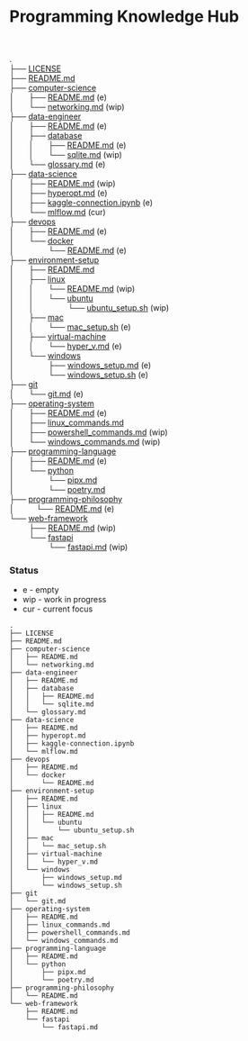 # Programming Knowledge Hub 
  
 

.  
├── [LICENSE](LICENSE)  
├── [README.md](README.md)  
├── [computer-science](computer-science/)  
│    ├── [README.md](computer-science/README.md) (e)  
│    └── [networking.md](computer-science/networking.md) (wip)  
├── [data-engineer](data-engineer/)  
│    ├── [README.md](data-engineer/README.md) (e)  
│    ├── [database](data-engineer/database/)   
│    │    ├── [README.md](data-engineer/database/README.md) (e)  
│    │    └── [sqlite.md](data-engineer/database/sqlite.md) (wip)  
│    └── [glossary.md](data-engineer/glossary.md) (e)  
├── [data-science](data-science/)  
│    ├── [README.md](data-science/README.md) (wip)  
│    ├── [hyperopt.md](data-science/hyperopt.md) (e)  
│    ├── [kaggle-connection.ipynb](data-science/kaggle-connection.ipynb) (e)  
│    └── [mlflow.md](data-science/mlflow.md) (cur)  
├── [devops](devops/)  
│    ├── [README.md](devops/README.md) (e)  
│    └── [docker](devops/docker/)  
│           └── [README.md](devops/docker/README.md) (e)  
├── [environment-setup](environment-setup/)  
│    ├── [README.md](environment-setup/README.md)   
│    ├── [linux](environment-setup/linux/)  
│    │    └── [README.md](environment-setup/linux/README.md) (wip)  
│    │    └── [ubuntu](environment-setup/linux/ubuntu/)  
│    │         └── [ubuntu_setup.sh](environment-setup/linux/ubuntu_setup.sh) (wip)  
│    ├── [mac](environment-setup/mac/)  
│    │    └── [mac_setup.sh](environment-setup/mac/mac_setup.sh) (e)  
│    ├── [virtual-machine](environment-setup/virtual-machine/)  
│    │    └── [hyper_v.md](environment-setup/virtual-machine/hyper_v.md) (e)  
│    └── [windows](environment-setup/windows/)  
│           ├── [windows_setup.md](environment-setup/windows/windows_setup.md) (e)  
│           └── [windows_setup.sh](environment-setup/windows/windows_setup.sh) (e)  
├── [git](git/)  
│    └── [git.md](git/git.md) (e)  
├── [operating-system](operating-system/)  
│    ├── [README.md](operating-system/README.md) (e)  
│    ├── [linux_commands.md](operating-system/linux_commands.md)  
│    ├── [powershell_commands.md](operating-system/powershell_commands.md) (wip)  
│    └── [windows_commands.md](operating-system/windows_commands.md) (wip)  
├── [programming-language](programming-language/)  
│    ├── [README.md](programming-language/README.md) (e)  
│    └── [python](programming-language/python/)  
│           └── [pipx.md](programming-language/python/pipx.md)  
│           └── [poetry.md](programming-language/python/poetry.md)  
├── [programming-philosophy](programming-philosophy/)  
│       └── [README.md](programming-philosophy/README.md) (e)  
└── [web-framework](web-framework/)  
       ├── [README.md](web-framework/README.md) (wip)  
       └── [fastapi](web-framework/fastapi/)  
             └── [fastapi.md](web-framework/fastapi/fastapi.md) (wip)  
### Status
- e - empty
- wip - work in progress
- cur - current focus


```
.
├── LICENSE
├── README.md
├── computer-science
│   ├── README.md
│   └── networking.md
├── data-engineer
│   ├── README.md
│   ├── database
│   │   ├── README.md
│   │   └── sqlite.md
│   └── glossary.md
├── data-science
│   ├── README.md
│   ├── hyperopt.md
│   ├── kaggle-connection.ipynb
│   └── mlflow.md
├── devops
│   ├── README.md
│   └── docker
│       └── README.md
├── environment-setup
│   ├── README.md
│   ├── linux
│   │   ├── README.md
│   │   └── ubuntu
│   │       └── ubuntu_setup.sh
│   ├── mac
│   │   └── mac_setup.sh
│   ├── virtual-machine
│   │   └── hyper_v.md
│   └── windows
│       ├── windows_setup.md
│       └── windows_setup.sh
├── git
│   └── git.md
├── operating-system
│   ├── README.md
│   ├── linux_commands.md
│   ├── powershell_commands.md
│   └── windows_commands.md
├── programming-language
│   ├── README.md
│   └── python
│       ├── pipx.md
│       └── poetry.md
├── programming-philosophy
│   └── README.md
└── web-framework
    ├── README.md
    └── fastapi
        └── fastapi.md

```